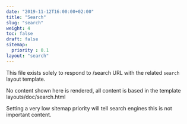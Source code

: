 ```yaml
---
date: "2019-11-12T16:00:00+02:00"
title: "Search"
slug: "search"
weight: 4
toc: false
draft: false
sitemap:
  priority : 0.1
layout: "search"
---
```



This file exists solely to respond to /search URL with the related `search` layout template.

No content shown here is rendered, all content is based in the template layouts/doc/search.html

Setting a very low sitemap priority will tell search engines this is not important content.

